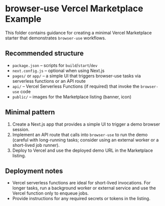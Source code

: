 # browser-use Vercel Marketplace Example

This folder contains guidance for creating a minimal Vercel Marketplace starter that demonstrates `browser-use` workflows.

## Recommended structure

- `package.json` – scripts for `build`/`start`/`dev`
- `next.config.js` – optional when using Next.js
- `pages/` or `app/` – a simple UI that triggers browser-use tasks via serverless functions or an API route
- `api/` – Vercel Serverless Functions (if required) that invoke the `browser-use` code
- `public/` – images for the Marketplace listing (banner, icon)

## Minimal pattern

1. Create a Next.js app that provides a simple UI to trigger a demo browser session.
2. Implement an API route that calls into `browser-use` to run the demo (careful with long-running tasks; consider using an external worker or a short-lived job runner).
3. Deploy to Vercel and use the deployed demo URL in the Marketplace listing.

## Deployment notes

- Vercel serverless functions are ideal for short-lived invocations. For longer tasks, run a background worker or external service and use the Vercel function only to enqueue jobs.
- Provide instructions for any required secrets or tokens in the listing.
